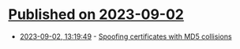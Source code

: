 # [Published on 2023-09-02](index.md)

* [2023-09-02, 13:19:49](https://lobste.rs/s/mjm73i/spoofing_certificates_with_md5) - [Spoofing certificates with MD5 collisions](https://cendyne.dev/posts/2023-09-01-spoofing-certificates-with-md5-collisions.html)
